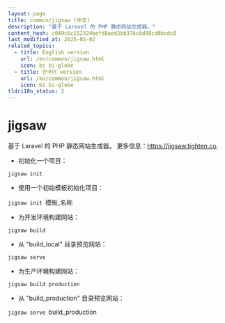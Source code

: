 ```yaml
---
layout: page
title: common/jigsaw (中文)
description: "基于 Laravel 的 PHP 静态网站生成器。"
content_hash: c049c6c152324befd8aed2bb376c6d98cd0bcdc8
last_modified_at: 2025-03-02
related_topics:
  - title: English version
    url: /en/common/jigsaw.html
    icon: bi bi-globe
  - title: 한국어 version
    url: /ko/common/jigsaw.html
    icon: bi bi-globe
tldri18n_status: 2
---
```

# jigsaw

基于 Laravel 的 PHP 静态网站生成器。
更多信息：<https://jigsaw.tighten.co>.

- 初始化一个项目：

`jigsaw init`

- 使用一个初始模板初始化项目：

`jigsaw init `<span class="tldr-var badge badge-pill bg-dark-lm bg-white-dm text-white-lm text-dark-dm font-weight-bold">模板_名称</span>

- 为开发环境构建网站：

`jigsaw build`

- 从 "build_local" 目录预览网站：

`jigsaw serve`

- 为生产环境构建网站：

`jigsaw build production`

- 从 "build_production" 目录预览网站：

`jigsaw serve `<span class="tldr-var badge badge-pill bg-dark-lm bg-white-dm text-white-lm text-dark-dm font-weight-bold">build_production</span>
